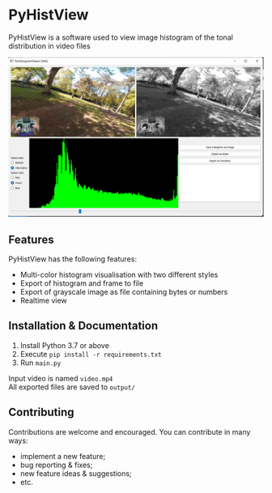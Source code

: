 # PyHistView

PyHistView is a software used to view image histogram of the tonal distribution in video files

![alt text](screenshot.png)

## Features

PyHistView has the following features:

* Multi-color histogram visualisation with two different styles
* Export of histogram and frame to file
* Export of grayscale image as file containing bytes or numbers
* Realtime view

## Installation & Documentation
1. Install Python 3.7 or above
2. Execute `pip install -r requirements.txt`
3. Run `main.py`

Input video is named `video.mp4`\
All exported files are saved to `output/`

## Contributing
Contributions are welcome and encouraged. You can contribute in many ways:

* implement a new feature;
* bug reporting & fixes;
* new feature ideas & suggestions;
* etc.